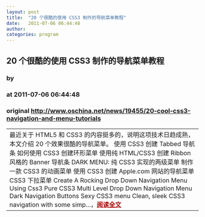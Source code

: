 ```yaml
---
layout: post
title:  "20 个很酷的使用 CSS3 制作的导航菜单教程"
date:   2011-07-06 06:44:48
author: 
categories: program
---
```


## 20 个很酷的使用 CSS3 制作的导航菜单教程
### by 
### at 2011-07-06 06:44:48
### original <http://www.oschina.net/news/19455/20-cool-css3-navigation-and-menu-tutorials>

<table width="100%"><tr>
						<td valign="top">最近关于 HTML5 和 CSS3 的内容挺多的，说明这项技术日趋成熟，本文介绍 20 个效果很酷的导航菜单。 使用 CSS3 创建 Tabbed 导航条 如何使用 CSS3 创建环形菜单 使用纯 HTML/CSS3 创建 Ribbon 风格的 Banner 导航条 DARK MENU: 纯 CSS3 实现的两级菜单 制作一款 CSS3 的动画菜单 使用 CSS3 创建 Apple.com 网站的导航菜单 CSS3 下拉菜单 Create A Rocking Drop Down Navigation Menu Using Css3 Pure CSS3 Multi Level Drop Down Navigation Menu Dark Navigation Buttons Sexy CSS3 menu Clean, sleek CSS3 navigation with some simp...，<a href="http://www.oschina.net/news/19455/20-cool-css3-navigation-and-menu-tutorials?from=rss" style="font-weight:bold;color:#a00">阅读全文</a></td>
			</tr></table>